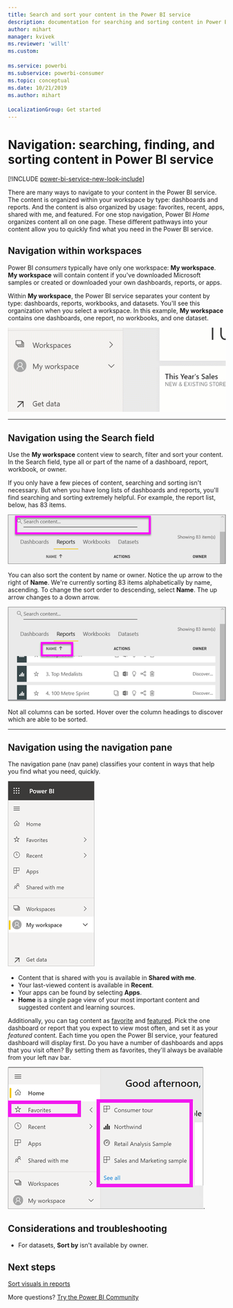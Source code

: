 ```yaml
---
title: Search and sort your content in the Power BI service
description: documentation for searching and sorting content in Power BI My workspace
author: mihart
manager: kvivek
ms.reviewer: 'willt'
ms.custom: 

ms.service: powerbi
ms.subservice: powerbi-consumer
ms.topic: conceptual
ms.date: 10/21/2019
ms.author: mihart

LocalizationGroup: Get started
---
```

# Navigation: searching, finding, and sorting content in Power BI service

[!INCLUDE [power-bi-service-new-look-include](../includes/power-bi-service-new-look-include.md)]

There are many ways to navigate to your content in the Power BI service. The content is organized within your workspace by type: dashboards and reports.  And the content is also organized by usage: favorites, recent, apps, shared with me, and featured. For one stop navigation, Power BI *Home* organizes content all on one page. These different pathways into your content allow you to quickly find what you need in the Power BI service.  

## Navigation within workspaces

Power BI *consumers* typically have only one workspace: **My workspace**. **My workspace** will contain content if you've downloaded Microsoft samples or created or downloaded your own dashboards, reports, or apps.  

Within **My workspace**, the Power BI service separates your content by type: dashboards, reports, workbooks, and datasets. You'll see this organization when you select a workspace. In this example, **My workspace** contains one dashboards, one report, no workbooks, and one dataset.

![video](./media/end-user-search-sort/myworkspace/myworkspace.gif)

________________________________________
## Navigation using the Search field
Use the **My workspace** content view to search, filter and sort your content. In the Search field, type all or part of the name of a dashboard, report, workbook, or owner.  

If you only have a few pieces of content, searching and sorting isn't necessary.  But when you have long lists of dashboards and reports, you'll find searching and sorting extremely helpful. For example, the report list, below, has 83 items. 

![search for a report](./media/end-user-experience/power-bi-search.png)

You can also sort the content by name or owner. Notice the up arrow to the right of **Name**. We're currently sorting 83 items alphabetically by name, ascending. To change the sort order to descending, select **Name**. The up arrow changes to a down arrow.

![sort content](./media/end-user-experience/power-bi-sort-new.png)

Not all columns can be sorted. Hover over the column headings to discover which are able to be sorted.

___________________________________________________________________
## Navigation using the navigation pane
The navigation pane (nav pane) classifies your content in ways that help you find what you need, quickly.  

![left nav pane](./media/end-user-search-sort/power-bi-navbar.png)


- Content that is shared with you is available in **Shared with me**.
- Your last-viewed content is available in **Recent**. 
- Your apps can be found by selecting **Apps**.
- **Home** is a single page view of your most important content and suggested content and learning sources.

Additionally, you can tag content as [favorite](end-user-favorite.md) and [featured](end-user-featured.md). Pick the one dashboard or report that you expect to view most often, and set it as your *featured* content. Each time you open the Power BI service, your featured dashboard will display first. Do you have a number of dashboards and apps that you visit often? By setting them as favorites, they'll always be available from your left nav bar.

![Favorites flyout](./media/end-user-search-sort/power-bi-favorite.png).



## Considerations and troubleshooting
* For datasets, **Sort by** isn't available by owner.

## Next steps
[Sort visuals in reports](end-user-change-sort.md)

More questions? [Try the Power BI Community](http://community.powerbi.com/)
